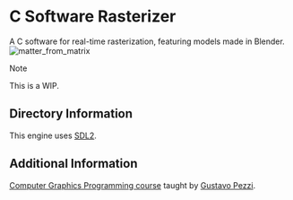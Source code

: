 # C Software Rasterizer

A C software for real-time rasterization, featuring models made in Blender.
![matter_from_matrix](https://github.com/Nico-Posateri/c-software-rasterizer/assets/141705409/2143c018-f3ea-49bd-91c0-5af6d84cf840)

> [!NOTE]
> This is a WIP.

## Directory Information

This engine uses [SDL2](https://github.com/libsdl-org/SDL/releases/tag/release-2.28.5).

## Additional Information

[Computer Graphics Programming course](https://pikuma.com/courses/learn-3d-computer-graphics-programming) taught by [Gustavo Pezzi](https://github.com/gustavopezzi).
